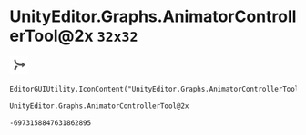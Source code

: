# UnityEditor.Graphs.AnimatorControllerTool@2x `32x32`
<img src="/img/UnityEditor.Graphs.AnimatorControllerTool@2x.png" width=32 height=32>

``` CSharp
EditorGUIUtility.IconContent("UnityEditor.Graphs.AnimatorControllerTool@2x")
```
```
UnityEditor.Graphs.AnimatorControllerTool@2x
```
```
-6973158847631862895
```
